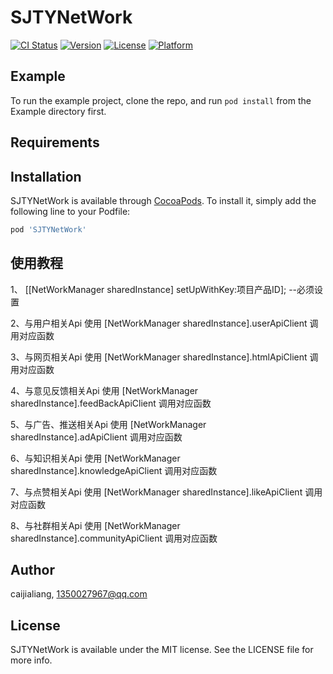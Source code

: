 # SJTYNetWork

[![CI Status](https://img.shields.io/travis/caijialiang/SJTYNetWork.svg?style=flat)](https://travis-ci.org/caijialiang/SJTYNetWork)
[![Version](https://img.shields.io/cocoapods/v/SJTYNetWork.svg?style=flat)](https://cocoapods.org/pods/SJTYNetWork)
[![License](https://img.shields.io/cocoapods/l/SJTYNetWork.svg?style=flat)](https://cocoapods.org/pods/SJTYNetWork)
[![Platform](https://img.shields.io/cocoapods/p/SJTYNetWork.svg?style=flat)](https://cocoapods.org/pods/SJTYNetWork)

## Example

To run the example project, clone the repo, and run `pod install` from the Example directory first.

## Requirements

## Installation

SJTYNetWork is available through [CocoaPods](https://cocoapods.org). To install
it, simply add the following line to your Podfile:

```ruby
pod 'SJTYNetWork'
```

## 使用教程

1、 [[NetWorkManager sharedInstance] setUpWithKey:项目产品ID]; --必须设置

2、与用户相关Api 使用 [NetWorkManager sharedInstance].userApiClient 调用对应函数

3、与网页相关Api 使用 [NetWorkManager sharedInstance].htmlApiClient 调用对应函数

4、与意见反馈相关Api 使用 [NetWorkManager sharedInstance].feedBackApiClient 调用对应函数

5、与广告、推送相关Api 使用 [NetWorkManager sharedInstance].adApiClient 调用对应函数

6、与知识相关Api 使用 [NetWorkManager sharedInstance].knowledgeApiClient 调用对应函数

7、与点赞相关Api 使用 [NetWorkManager sharedInstance].likeApiClient 调用对应函数

8、与社群相关Api 使用 [NetWorkManager sharedInstance].communityApiClient 调用对应函数

## Author

caijialiang, 1350027967@qq.com

## License

SJTYNetWork is available under the MIT license. See the LICENSE file for more info.
